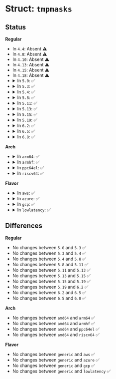 # Struct: <code>tmpmasks</code>

## Status
<b>Regular</b>
<ul>
<li>
In <code>4.4</code>: Absent ⚠️
</li>
<li>
In <code>4.8</code>: Absent ⚠️
</li>
<li>
In <code>4.10</code>: Absent ⚠️
</li>
<li>
In <code>4.13</code>: Absent ⚠️
</li>
<li>
In <code>4.15</code>: Absent ⚠️
</li>
<li>
In <code>4.18</code>: Absent ⚠️
</li>
<li>
<details>
<summary>In <code>5.0</code>: ✅</summary>

```c
struct tmpmasks {
    cpumask_var_t addmask;
    cpumask_var_t delmask;
    cpumask_var_t new_cpus;
};
```
</details>
</li>
<li>
<details>
<summary>In <code>5.3</code>: ✅</summary>

```c
struct tmpmasks {
    cpumask_var_t addmask;
    cpumask_var_t delmask;
    cpumask_var_t new_cpus;
};
```
</details>
</li>
<li>
<details>
<summary>In <code>5.4</code>: ✅</summary>

```c
struct tmpmasks {
    cpumask_var_t addmask;
    cpumask_var_t delmask;
    cpumask_var_t new_cpus;
};
```
</details>
</li>
<li>
<details>
<summary>In <code>5.8</code>: ✅</summary>

```c
struct tmpmasks {
    cpumask_var_t addmask;
    cpumask_var_t delmask;
    cpumask_var_t new_cpus;
};
```
</details>
</li>
<li>
<details>
<summary>In <code>5.11</code>: ✅</summary>

```c
struct tmpmasks {
    cpumask_var_t addmask;
    cpumask_var_t delmask;
    cpumask_var_t new_cpus;
};
```
</details>
</li>
<li>
<details>
<summary>In <code>5.13</code>: ✅</summary>

```c
struct tmpmasks {
    cpumask_var_t addmask;
    cpumask_var_t delmask;
    cpumask_var_t new_cpus;
};
```
</details>
</li>
<li>
<details>
<summary>In <code>5.15</code>: ✅</summary>

```c
struct tmpmasks {
    cpumask_var_t addmask;
    cpumask_var_t delmask;
    cpumask_var_t new_cpus;
};
```
</details>
</li>
<li>
<details>
<summary>In <code>5.19</code>: ✅</summary>

```c
struct tmpmasks {
    cpumask_var_t addmask;
    cpumask_var_t delmask;
    cpumask_var_t new_cpus;
};
```
</details>
</li>
<li>
<details>
<summary>In <code>6.2</code>: ✅</summary>

```c
struct tmpmasks {
    cpumask_var_t addmask;
    cpumask_var_t delmask;
    cpumask_var_t new_cpus;
};
```
</details>
</li>
<li>
<details>
<summary>In <code>6.5</code>: ✅</summary>

```c
struct tmpmasks {
    cpumask_var_t addmask;
    cpumask_var_t delmask;
    cpumask_var_t new_cpus;
};
```
</details>
</li>
<li>
<details>
<summary>In <code>6.8</code>: ✅</summary>

```c
struct tmpmasks {
    cpumask_var_t addmask;
    cpumask_var_t delmask;
    cpumask_var_t new_cpus;
};
```
</details>
</li>
</ul>
<b>Arch</b>
<ul>
<li>
<details>
<summary>In <code>arm64</code>: ✅</summary>

```c
struct tmpmasks {
    cpumask_var_t addmask;
    cpumask_var_t delmask;
    cpumask_var_t new_cpus;
};
```
</details>
</li>
<li>
<details>
<summary>In <code>armhf</code>: ✅</summary>

```c
struct tmpmasks {
    cpumask_var_t addmask;
    cpumask_var_t delmask;
    cpumask_var_t new_cpus;
};
```
</details>
</li>
<li>
<details>
<summary>In <code>ppc64el</code>: ✅</summary>

```c
struct tmpmasks {
    cpumask_var_t addmask;
    cpumask_var_t delmask;
    cpumask_var_t new_cpus;
};
```
</details>
</li>
<li>
<details>
<summary>In <code>riscv64</code>: ✅</summary>

```c
struct tmpmasks {
    cpumask_var_t addmask;
    cpumask_var_t delmask;
    cpumask_var_t new_cpus;
};
```
</details>
</li>
</ul>
<b>Flavor</b>
<ul>
<li>
<details>
<summary>In <code>aws</code>: ✅</summary>

```c
struct tmpmasks {
    cpumask_var_t addmask;
    cpumask_var_t delmask;
    cpumask_var_t new_cpus;
};
```
</details>
</li>
<li>
<details>
<summary>In <code>azure</code>: ✅</summary>

```c
struct tmpmasks {
    cpumask_var_t addmask;
    cpumask_var_t delmask;
    cpumask_var_t new_cpus;
};
```
</details>
</li>
<li>
<details>
<summary>In <code>gcp</code>: ✅</summary>

```c
struct tmpmasks {
    cpumask_var_t addmask;
    cpumask_var_t delmask;
    cpumask_var_t new_cpus;
};
```
</details>
</li>
<li>
<details>
<summary>In <code>lowlatency</code>: ✅</summary>

```c
struct tmpmasks {
    cpumask_var_t addmask;
    cpumask_var_t delmask;
    cpumask_var_t new_cpus;
};
```
</details>
</li>
</ul>

## Differences
<b>Regular</b>
<ul>
<li>
No changes between <code>5.0</code> and <code>5.3</code> ✅
</li>
<li>
No changes between <code>5.3</code> and <code>5.4</code> ✅
</li>
<li>
No changes between <code>5.4</code> and <code>5.8</code> ✅
</li>
<li>
No changes between <code>5.8</code> and <code>5.11</code> ✅
</li>
<li>
No changes between <code>5.11</code> and <code>5.13</code> ✅
</li>
<li>
No changes between <code>5.13</code> and <code>5.15</code> ✅
</li>
<li>
No changes between <code>5.15</code> and <code>5.19</code> ✅
</li>
<li>
No changes between <code>5.19</code> and <code>6.2</code> ✅
</li>
<li>
No changes between <code>6.2</code> and <code>6.5</code> ✅
</li>
<li>
No changes between <code>6.5</code> and <code>6.8</code> ✅
</li>
</ul>
<b>Arch</b>
<ul>
<li>
No changes between <code>amd64</code> and <code>arm64</code> ✅
</li>
<li>
No changes between <code>amd64</code> and <code>armhf</code> ✅
</li>
<li>
No changes between <code>amd64</code> and <code>ppc64el</code> ✅
</li>
<li>
No changes between <code>amd64</code> and <code>riscv64</code> ✅
</li>
</ul>
<b>Flavor</b>
<ul>
<li>
No changes between <code>generic</code> and <code>aws</code> ✅
</li>
<li>
No changes between <code>generic</code> and <code>azure</code> ✅
</li>
<li>
No changes between <code>generic</code> and <code>gcp</code> ✅
</li>
<li>
No changes between <code>generic</code> and <code>lowlatency</code> ✅
</li>
</ul>

